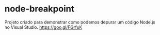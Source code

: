 # node-breakpoint

Projeto criado para demonstrar como podemos depurar um código Node.js no Visual Studio. https://goo.gl/FGrfuK
